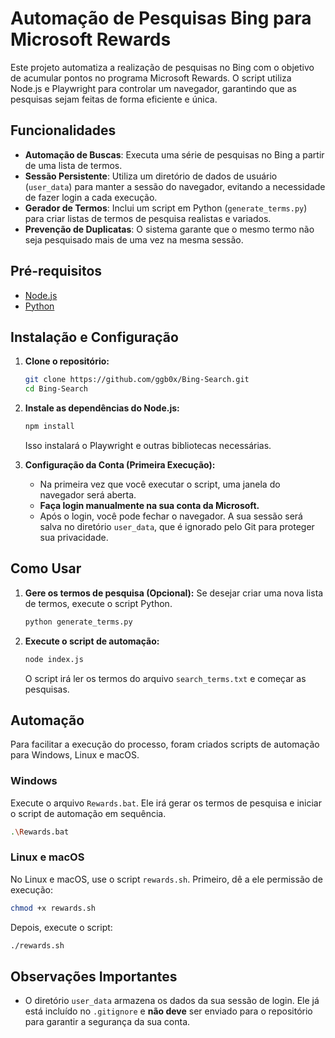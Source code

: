 # Automação de Pesquisas Bing para Microsoft Rewards

Este projeto automatiza a realização de pesquisas no Bing com o objetivo de acumular pontos no programa Microsoft Rewards. O script utiliza Node.js e Playwright para controlar um navegador, garantindo que as pesquisas sejam feitas de forma eficiente e única.

## Funcionalidades

- **Automação de Buscas**: Executa uma série de pesquisas no Bing a partir de uma lista de termos.
- **Sessão Persistente**: Utiliza um diretório de dados de usuário (`user_data`) para manter a sessão do navegador, evitando a necessidade de fazer login a cada execução.
- **Gerador de Termos**: Inclui um script em Python (`generate_terms.py`) para criar listas de termos de pesquisa realistas e variados.
- **Prevenção de Duplicatas**: O sistema garante que o mesmo termo não seja pesquisado mais de uma vez na mesma sessão.

## Pré-requisitos

- [Node.js](https://nodejs.org/)
- [Python](https://www.python.org/)

## Instalação e Configuração

1.  **Clone o repositório:**
    ```bash
    git clone https://github.com/ggb0x/Bing-Search.git
    cd Bing-Search
    ```

2.  **Instale as dependências do Node.js:**
    ```bash
    npm install
    ```
    Isso instalará o Playwright e outras bibliotecas necessárias.

3.  **Configuração da Conta (Primeira Execução):**
    - Na primeira vez que você executar o script, uma janela do navegador será aberta.
    - **Faça login manualmente na sua conta da Microsoft.**
    - Após o login, você pode fechar o navegador. A sua sessão será salva no diretório `user_data`, que é ignorado pelo Git para proteger sua privacidade.

## Como Usar

1.  **Gere os termos de pesquisa (Opcional):**
    Se desejar criar uma nova lista de termos, execute o script Python.
    ```bash
    python generate_terms.py
    ```

2.  **Execute o script de automação:**
    ```bash
    node index.js
    ```
    O script irá ler os termos do arquivo `search_terms.txt` e começar as pesquisas.

## Automação

Para facilitar a execução do processo, foram criados scripts de automação para Windows, Linux e macOS.

### Windows

Execute o arquivo `Rewards.bat`. Ele irá gerar os termos de pesquisa e iniciar o script de automação em sequência.

```bash
.\Rewards.bat
```

### Linux e macOS

No Linux e macOS, use o script `rewards.sh`. Primeiro, dê a ele permissão de execução:

```bash
chmod +x rewards.sh
```

Depois, execute o script:

```bash
./rewards.sh
```

## Observações Importantes

- O diretório `user_data` armazena os dados da sua sessão de login. Ele já está incluído no `.gitignore` e **não deve** ser enviado para o repositório para garantir a segurança da sua conta.